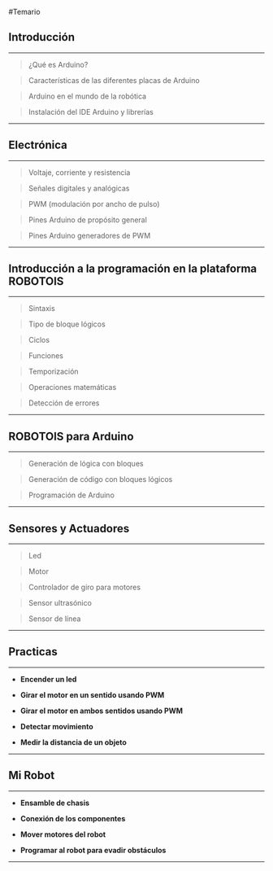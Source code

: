 #Temario 

 

## Introducción 

---

 > ¿Qué es Arduino? 
 
 > Características de las diferentes placas de Arduino  

> Arduino en el mundo de la robótica  

> Instalación del IDE Arduino y librerías 

--- 

## Electrónica 

--- 

> Voltaje, corriente y resistencia 

> Señales digitales y analógicas  

> PWM (modulación por ancho de pulso) 

> Pines Arduino de propósito general 

> Pines Arduino generadores de PWM 

 ---

## Introducción a la programación en la plataforma ROBOTOIS 

---
> Sintaxis  

> Tipo de bloque lógicos 

> Ciclos 

> Funciones  

> Temporización 

> Operaciones matemáticas  

> Detección de errores 

---  

## ROBOTOIS para Arduino 
---

> Generación de lógica con bloques 

> Generación de código con bloques lógicos 

> Programación de Arduino 

 ---

 

## Sensores y Actuadores 

---
> Led 

> Motor 

> Controlador de giro para motores 

> Sensor ultrasónico  

> Sensor de línea 

 ---

 

## Practicas  

---

- **Encender un led** 

- **Girar el motor en un sentido usando PWM**

- **Girar el motor en ambos sentidos usando PWM**

- **Detectar movimiento**

- **Medir la distancia de un objeto**

---

## Mi Robot 

---

- **Ensamble de chasis** 

- **Conexión de los componentes**

- **Mover motores del robot**

- **Programar al robot para evadir obstáculos**  

 ---

 

 

